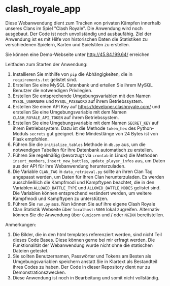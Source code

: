 # clash_royale_app
Diese Webanwendung dient zum Tracken von privaten Kämpfen innerhalb unseres Clans im Spiel "Clash Royale". Die Anwendung wird noch ausgebaut. Der Code ist noch unvollständig und ausbaufähig. Ziel der Anwendung ist es mit Hilfe von historischen Daten die Statistiken zu verschiedenen Spielern, Karten und Spielstilen zu erstellen.

Sie können eine Demo-Webseite unter http://45.84.199.64/ erreichen

Leitfaden zum Starten der Anwendung:
1) Installieren Sie mithilfe von `pip` die Abhängigkeiten, die in `requirements.txt` gelistet sind.
2) Erstellen Sie eine MySQL Datenbank und erteilen Sie ihrem MySQL Benutzer die notwendigen Privilegien.
3) Erstellen Sie entsprechende Umgebungsvariablen mit den Namen `MYSQL_USERNAME` und `MYSQL_PASSWORD` auf ihrem Betriebssystem.
4) Erstellen Sie einen API Key auf https://developer.clashroyale.com/ und erstellen Sie eine Umgebungsvariable mit dem Namen `CLASH_ROYALE_API_TOKEN` auf ihrem Betriebssystem.
5) Erstellen Sie eine Umgebungsvariable mit dem Namen `SECRET_KEY` auf ihrem Betriebssystem. Dazu ist die Methode `token_hex` des Python-Moduls `secrets` gut geeignet. Eine Mindestlänge von 24 Bytes ist von Flask empfohlen.
6) Führen Sie die `initialize_tables` Methode in `db.py` aus, um die notwendigen Tabellen für ihre Datenbank automatisch zu erstellen.
7) Führen Sie regelmäßig (bevorzugt via `crontab` in Linux) die Methoden `insert_members`, `insert_new_battles`, `update_player_infos` aus, um Daten aus der API für ihre Webanwendung herunterzuladen.
8) Die Variable `CLAN_TAG` in `data_retrieval.py` sollte an ihren Clan Tag angepasst werden, um Daten für Ihren Clan herunterzuladen. Es werden ausschließlich die Kampfmodi und Kampftypen beachtet, die in den Variablen `ALLOWED_BATTLE_TYPE` und `ALLOWED_BATTLE_MODES` gelistet sind. Die Variablen können entsprechend verändert werden, um weitere Kampfmodi und Kampftypen zu unterstützen. 
9) Führen Sie `run.py` aus. Nun können Sie auf ihre eigene Clash Royale Clan Statistik Webseite über `localhost:5000` lokal zugreifen. Alternativ können Sie die Anwendung über `Gunicorn` und / oder `NGINX` bereitstellen.

Anmerkungen:
1) Die Bilder, die in den html templates referenziert werden, sind nicht Teil dieses Code Bases. Diese können gerne bei mir erfragt werden. Die Funktionalität der Webanwendung wurde nicht ohne die statischen Dateien getestet.
2) Sie sollten Benutzernamen, Passwörter und Tokens am Besten als Umgebungsvariablen speichern anstatt Sie in Klartext als Bestandteil ihres Codes zu haben. Der Code in dieser Repository dient nur zu Demonstrationszwecken.
3) Diese Anwendung ist noch in Bearbeitung und somit nicht vollständig.
